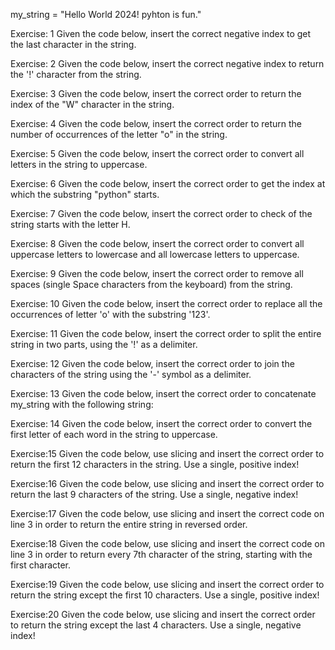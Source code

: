 my_string = "Hello World 2024! pyhton is fun."

Exercise: 1
Given the code below, insert the correct negative index to get the last character in the string.

Exercise: 2
Given the code below, insert the correct negative index to return the '!' character from the string.

Exercise: 3
Given the code below, insert the correct order to return the index of the "W" character in the string.

Exercise: 4
Given the code below, insert the correct order to return the number of occurrences of the letter "o" in the string.

Exercise: 5
Given the code below, insert the correct order to convert all letters in the string to uppercase.

Exercise: 6
Given the code below, insert the correct order to get the index at which the substring "python" starts.

Exercise: 7
Given the code below, insert the correct order to check of the string starts with the letter H.

Exercise: 8
Given the code below, insert the correct order to convert all uppercase letters to lowercase and all lowercase letters to uppercase.

Exercise: 9
Given the code below, insert the correct  order to remove all spaces (single Space characters from the keyboard) from the string.

Exercise: 10
Given the code below, insert the correct order to replace all the occurrences of letter 'o' with the substring '123'.

Exercise: 11
Given the code below, insert the correct order to split the entire string in two parts, using the '!' as a delimiter.

Exercise: 12
Given the code below, insert the correct order to join the characters of the string using the '-' symbol as a delimiter.

Exercise: 13
Given the code below, insert the correct order to concatenate my_string with the following string:

Exercise: 14
Given the code below, insert the correct order to convert the first letter of each word in the string to uppercase.

Exercise:15
Given the code below, use slicing and insert the correct order to return the first 12 characters in the string. Use a single, positive index!

Exercise:16
Given the code below, use slicing and insert the correct order to return the last 9 characters of the string. Use a single, negative index!

Exercise:17
Given the code below, use slicing and insert the correct code on line 3 in order to return the entire string in reversed order.

Exercise:18
Given the code below, use slicing and insert the correct code on line 3 in order to return every 7th character of the string, starting with the first character.

Exercise:19
Given the code below, use slicing and insert the correct order to return the string except the first 10 characters. Use a single, positive index!

Exercise:20
Given the code below, use slicing and insert the correct order to return the string except the last 4 characters. Use a single, negative index!
